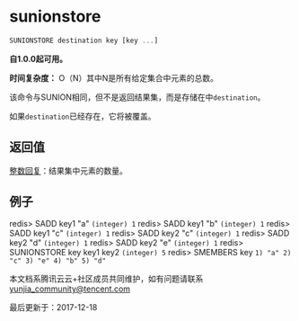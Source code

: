 # sunionstore

```javascript
SUNIONSTORE destination key [key ...]
```

**自1.0.0起可用。**

**时间复杂度：** O（N）其中N是所有给定集合中元素的总数。

该命令与SUNION相同，但不是返回结果集，而是存储在中`destination`。

如果`destination`已经存在，它将被覆盖。

## 返回值

[整数回复](https://redis.io/topics/protocol#integer-reply)：结果集中元素的数量。

## 例子

redis> SADD key1 "a" `(integer) 1` redis> SADD key1 "b" `(integer) 1` redis> SADD key1 "c" `(integer) 1` redis> SADD key2 "c" `(integer) 1` redis> SADD key2 "d" `(integer) 1` redis> SADD key2 "e" `(integer) 1` redis> SUNIONSTORE key key1 key2 `(integer) 5` redis> SMEMBERS key `1) "a" 2) "c" 3) "e" 4) "b" 5) "d"`

本文档系腾讯云云+社区成员共同维护，如有问题请联系 yunjia_community@tencent.com

最后更新于：2017-12-18